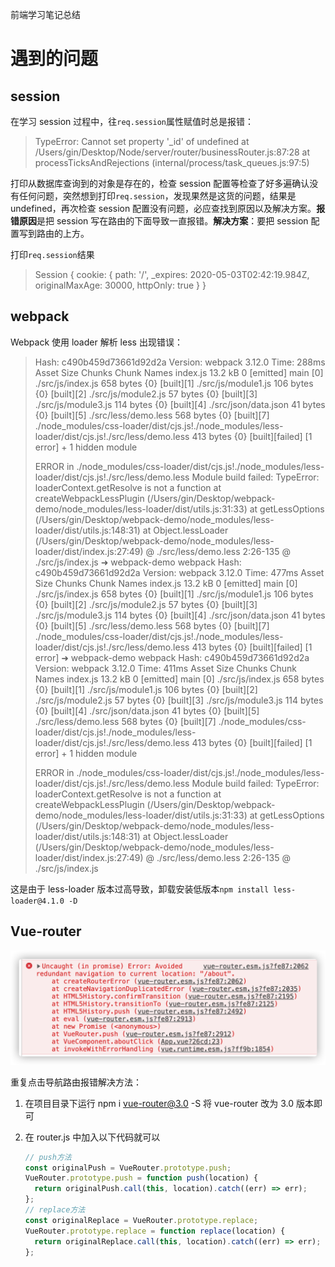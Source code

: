 前端学习笔记总结

# 遇到的问题

## session

在学习 session 过程中，往`req.session`属性赋值时总是报错：

> TypeError: Cannot set property '\_id' of undefined
> at /Users/gin/Desktop/Node/server/router/businessRouter.js:87:28
> at processTicksAndRejections (internal/process/task_queues.js:97:5)

打印从数据库查询到的对象是存在的，检查 session 配置等检查了好多遍确认没有任何问题，突然想到打印`req.session`，发现果然是这货的问题，结果是 undefined，再次检查 session 配置没有问题，必应查找到原因以及解决方案。**报错原因**是把 session 写在路由的下面导致一直报错。**解决方案**：要把 session 配置写到路由的上方。

打印`req.session`结果

> Session {
> cookie: {
> path: '/',
> \_expires: 2020-05-03T02:42:19.984Z,
> originalMaxAge: 30000,
> httpOnly: true
> }
> }

## webpack

Webpack 使用 loader 解析 less 出现错误：

> Hash: c490b459d73661d92d2a
> Version: webpack 3.12.0
> Time: 288ms
> Asset Size Chunks Chunk Names
> index.js 13.2 kB 0 [emitted] main
> [0] ./src/js/index.js 658 bytes {0} [built][1] ./src/js/module1.js 106 bytes {0} [built][2] ./src/js/module2.js 57 bytes {0} [built][3] ./src/js/module3.js 114 bytes {0} [built][4] ./src/json/data.json 41 bytes {0} [built][5] ./src/less/demo.less 568 bytes {0} [built][7] ./node_modules/css-loader/dist/cjs.js!./node_modules/less-loader/dist/cjs.js!./src/less/demo.less 413 bytes {0} [built][failed] [1 error] + 1 hidden module
>
> ERROR in ./node_modules/css-loader/dist/cjs.js!./node_modules/less-loader/dist/cjs.js!./src/less/demo.less
> Module build failed: TypeError: loaderContext.getResolve is not a function
> at createWebpackLessPlugin (/Users/gin/Desktop/webpack-demo/node_modules/less-loader/dist/utils.js:31:33)
> at getLessOptions (/Users/gin/Desktop/webpack-demo/node_modules/less-loader/dist/utils.js:148:31)
> at Object.lessLoader (/Users/gin/Desktop/webpack-demo/node_modules/less-loader/dist/index.js:27:49)
> @ ./src/less/demo.less 2:26-135
> @ ./src/js/index.js
> ➜ webpack-demo webpack
> Hash: c490b459d73661d92d2a
> Version: webpack 3.12.0
> Time: 477ms
> Asset Size Chunks Chunk Names
> index.js 13.2 kB 0 [emitted] main
> [0] ./src/js/index.js 658 bytes {0} [built][1] ./src/js/module1.js 106 bytes {0} [built][2] ./src/js/module2.js 57 bytes {0} [built][3] ./src/js/module3.js 114 bytes {0} [built][4] ./src/json/data.json 41 bytes {0} [built][5] ./src/less/demo.less 568 bytes {0} [built][7] ./node_modules/css-loader/dist/cjs.js!./node_modules/less-loader/dist/cjs.js!./src/less/demo.less 413 bytes {0} [built][failed] [1 error]
> ➜ webpack-demo webpack
> Hash: c490b459d73661d92d2a
> Version: webpack 3.12.0
> Time: 411ms
> Asset Size Chunks Chunk Names
> index.js 13.2 kB 0 [emitted] main
> [0] ./src/js/index.js 658 bytes {0} [built][1] ./src/js/module1.js 106 bytes {0} [built][2] ./src/js/module2.js 57 bytes {0} [built][3] ./src/js/module3.js 114 bytes {0} [built][4] ./src/json/data.json 41 bytes {0} [built][5] ./src/less/demo.less 568 bytes {0} [built][7] ./node_modules/css-loader/dist/cjs.js!./node_modules/less-loader/dist/cjs.js!./src/less/demo.less 413 bytes {0} [built][failed] [1 error] + 1 hidden module
>
> ERROR in ./node_modules/css-loader/dist/cjs.js!./node_modules/less-loader/dist/cjs.js!./src/less/demo.less
> Module build failed: TypeError: loaderContext.getResolve is not a function
> at createWebpackLessPlugin (/Users/gin/Desktop/webpack-demo/node_modules/less-loader/dist/utils.js:31:33)
> at getLessOptions (/Users/gin/Desktop/webpack-demo/node_modules/less-loader/dist/utils.js:148:31)
> at Object.lessLoader (/Users/gin/Desktop/webpack-demo/node_modules/less-loader/dist/index.js:27:49)
> @ ./src/less/demo.less 2:26-135
> @ ./src/js/index.js

这是由于 less-loader 版本过高导致，卸载安装低版本`npm install less-loader@4.1.0 -D`

## Vue-router

![](assets/2020-06-21-10-40-03.png)

重复点击导航路由报错解决方法：

1. 在项目目录下运行 npm i vue-router@3.0 -S 将 vue-router 改为 3.0 版本即可

2. 在 router.js 中加入以下代码就可以

   ```js
   // push方法
   const originalPush = VueRouter.prototype.push;
   VueRouter.prototype.push = function push(location) {
     return originalPush.call(this, location).catch((err) => err);
   };
   // replace方法
   const originalReplace = VueRouter.prototype.replace;
   VueRouter.prototype.replace = function replace(location) {
     return originalReplace.call(this, location).catch((err) => err);
   };
   ```
